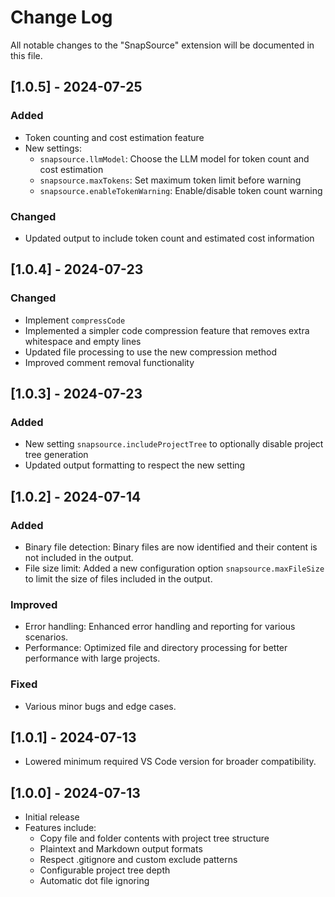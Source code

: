 # Change Log

All notable changes to the "SnapSource" extension will be documented in this file.

## [1.0.5] - 2024-07-25

### Added
- Token counting and cost estimation feature
- New settings:
  - `snapsource.llmModel`: Choose the LLM model for token count and cost estimation
  - `snapsource.maxTokens`: Set maximum token limit before warning
  - `snapsource.enableTokenWarning`: Enable/disable token count warning

### Changed
- Updated output to include token count and estimated cost information

## [1.0.4] - 2024-07-23

### Changed
- Implement `compressCode`
- Implemented a simpler code compression feature that removes extra whitespace and empty lines
- Updated file processing to use the new compression method
- Improved comment removal functionality

## [1.0.3] - 2024-07-23

### Added
- New setting `snapsource.includeProjectTree` to optionally disable project tree generation
- Updated output formatting to respect the new setting

## [1.0.2] - 2024-07-14

### Added
- Binary file detection: Binary files are now identified and their content is not included in the output.
- File size limit: Added a new configuration option `snapsource.maxFileSize` to limit the size of files included in the output.

### Improved
- Error handling: Enhanced error handling and reporting for various scenarios.
- Performance: Optimized file and directory processing for better performance with large projects.

### Fixed
- Various minor bugs and edge cases.

## [1.0.1] - 2024-07-13

- Lowered minimum required VS Code version for broader compatibility.

## [1.0.0] - 2024-07-13

- Initial release
- Features include:
  - Copy file and folder contents with project tree structure
  - Plaintext and Markdown output formats
  - Respect .gitignore and custom exclude patterns
  - Configurable project tree depth
  - Automatic dot file ignoring